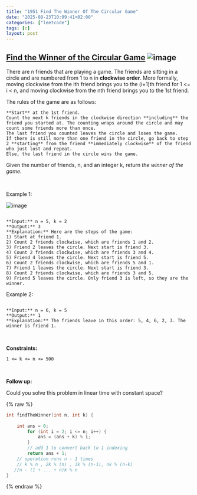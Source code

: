 ```yaml
---
title: "1951 Find The Winner Of The Circular Game"
date: "2025-08-23T10:09:41+02:00"
categories: ["leetcode"]
tags: [c]
layout: post
---
```


## [Find the Winner of the Circular Game](https://leetcode.com/problems/find-the-winner-of-the-circular-game) ![image](https://img.shields.io/badge/Difficulty-Medium-orange)

There are n friends that are playing a game. The friends are sitting in a circle and are numbered from 1 to n in **clockwise order**. More formally, moving clockwise from the ith friend brings you to the (i+1)th friend for 1 <= i < n, and moving clockwise from the nth friend brings you to the 1st friend.

The rules of the game are as follows:

	**Start** at the 1st friend.
	Count the next k friends in the clockwise direction **including** the friend you started at. The counting wraps around the circle and may count some friends more than once.
	The last friend you counted leaves the circle and loses the game.
	If there is still more than one friend in the circle, go back to step 2 **starting** from the friend **immediately clockwise** of the friend who just lost and repeat.
	Else, the last friend in the circle wins the game.

Given the number of friends, n, and an integer k, return *the winner of the game*.

 

Example 1:

![image](https://assets.leetcode.com/uploads/2021/03/25/ic234-q2-ex11.png)
```

**Input:** n = 5, k = 2
**Output:** 3
**Explanation:** Here are the steps of the game:
1) Start at friend 1.
2) Count 2 friends clockwise, which are friends 1 and 2.
3) Friend 2 leaves the circle. Next start is friend 3.
4) Count 2 friends clockwise, which are friends 3 and 4.
5) Friend 4 leaves the circle. Next start is friend 5.
6) Count 2 friends clockwise, which are friends 5 and 1.
7) Friend 1 leaves the circle. Next start is friend 3.
8) Count 2 friends clockwise, which are friends 3 and 5.
9) Friend 5 leaves the circle. Only friend 3 is left, so they are the winner.
```

Example 2:

```

**Input:** n = 6, k = 5
**Output:** 1
**Explanation:** The friends leave in this order: 5, 4, 6, 2, 3. The winner is friend 1.

```

 

**Constraints:**

	1 <= k <= n <= 500

 

**Follow up:**

Could you solve this problem in linear time with constant space?

{% raw %}
```c
int findTheWinner(int n, int k) {
    
    int ans = 0;
        for (int i = 2; i <= n; i++) {
            ans = (ans + k) % i;
        }
        // add 1 to convert back to 1 indexing
        return ans + 1;
    // operation runs n - 1 times
    // k % n , 2k % (n) , 3k % (n-1), nk % (n-k)
   //n - (1 + ... + n)k % n
}
```
{% endraw %}
